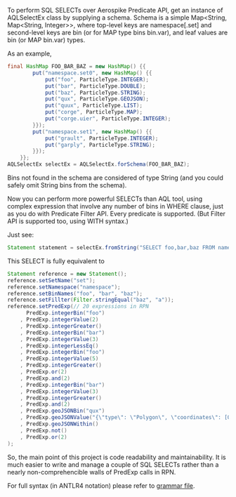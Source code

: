 To perform SQL SELECTs over Aerospike Predicate API, get an instance of AQLSelectEx class by supplying a schema.
Schema is a simple Map<String, Map<String, Integer>>, where top-level keys are namespace[.set] and second-level keys
are bin (or for MAP type bins bin.var), and leaf values are bin (or MAP bin.var) types. 

As an example,

```java
final HashMap FOO_BAR_BAZ = new HashMap() {{
        put("namespace.set0", new HashMap() {{
            put("foo", ParticleType.INTEGER);
            put("bar", ParticleType.DOUBLE);
            put("baz", ParticleType.STRING);
            put("qux", ParticleType.GEOJSON);
            put("quux", ParticleType.LIST);
            put("corge", ParticleType.MAP);
            put("corge.uier", ParticleType.INTEGER);
        }});
        put("namespace.set1", new HashMap() {{
            put("grault", ParticleType.INTEGER);
            put("garply", ParticleType.STRING);
        }});
    }};
AQLSelectEx selectEx = AQLSelectEx.forSchema(FOO_BAR_BAZ);
```

Bins not found in the schema are considered of type String (and you could safely omit String bins from the schema). 

Now you can perform more powerful SELECTs than AQL tool, using complex expression that involve any number of bins in WHERE clause,
just as you do with Predicate Filter API. Every predicate is supported. (But Filter API is supported too, using WITH syntax.)

Just see:

```java
Statement statement = selectEx.fromString("SELECT foo,bar,baz FROM namespace.set WITH (baz='a') WHERE (foo>2 AND (bar <=3 OR foo>5) AND bar >3) OR NOT (qux WITHIN CAST('{\"type\": \"Polygon\", \"coordinates\": [0.0, 0.0],[1.0, 0.0],[1.0, 1.0],[0.0, 1.0],[0.0, 0.0]}' AS GEOJSON)");
```

This SELECT is fully equivalent to

```java
Statement reference = new Statement();
reference.setSetName("set");
reference.setNamespace("namespace");
reference.setBinNames("foo", "bar", "baz");
reference.setFillter(Filter.stringEqual("baz", "a"));
reference.setPredExp(// 20 expressions in RPN
      PredExp.integerBin("foo")
    , PredExp.integerValue(2)
    , PredExp.integerGreater()
    , PredExp.integerBin("bar")
    , PredExp.integerValue(3)
    , PredExp.integerLessEq()
    , PredExp.integerBin("foo")
    , PredExp.integerValue(5)
    , PredExp.integerGreater()
    , PredExp.or(2)
    , PredExp.and(2)
    , PredExp.integerBin("bar")
    , PredExp.integerValue(3)
    , PredExp.integerGreater()
    , PredExp.and(2)
    , PredExp.geoJSONBin("qux")
    , PredExp.geoJSONValue("{\"type\": \"Polygon\", \"coordinates\": [0.0, 0.0],[1.0, 0.0],[1.0, 1.0],[0.0, 1.0],[0.0, 0.0]}")
    , PredExp.geoJSONWithin()
    , PredExp.not()
    , PredExp.or(2)
);
```

So, the main point of this project is code readability and maintainability. It is much easier to write and manage a couple of SQL SELECTs
rather than a nearly non-comprehencible walls of PredExp calls in RPN.

For full syntax (in ANTLR4 notation) please refer to [grammar file](./AQLSelectEx/src/main/antlr4/io/github/pastorgl/aqlselectex/AQLSelectEx.g4).
